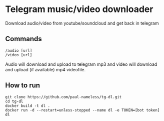 # Telegram music/video downloader

Download audio/video from youtube/soundcloud and get back in telegram

## Commands

```
/audio [url]
/video [url]
```

Audio will download and upload to telegram mp3 and video will download and upload (if available) mp4 videofile.

## How to run

```
git clone https://github.com/paul-nameless/tg-dl.git
cd tg-dl
docker build -t dl .
docker run -d --restart=unless-stopped --name dl -e TOKEN=[bot token] dl
```
